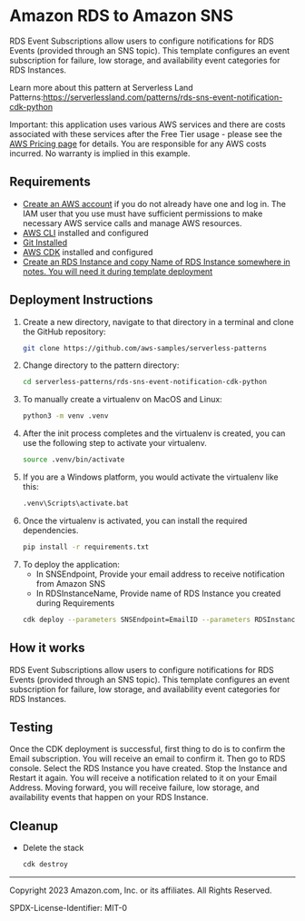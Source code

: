 # Amazon RDS to Amazon SNS

RDS Event Subscriptions allow users to configure notifications for RDS Events (provided through an SNS topic). This template configures an event subscription for failure, low storage, and availability event categories for RDS Instances.

Learn more about this pattern at Serverless Land Patterns:https://serverlessland.com/patterns/rds-sns-event-notification-cdk-python

Important: this application uses various AWS services and there are costs associated with these services after the Free Tier usage - please see the [AWS Pricing page](https://aws.amazon.com/pricing/) for details. You are responsible for any AWS costs incurred. No warranty is implied in this example.

## Requirements

* [Create an AWS account](https://portal.aws.amazon.com/gp/aws/developer/registration/index.html) if you do not already have one and log in. The IAM user that you use must have sufficient permissions to make necessary AWS service calls and manage AWS resources.
* [AWS CLI](https://docs.aws.amazon.com/cli/latest/userguide/install-cliv2.html) installed and configured
* [Git Installed](https://git-scm.com/book/en/v2/Getting-Started-Installing-Git)
* [AWS CDK](https://docs.aws.amazon.com/cdk/latest/guide/cli.html) installed and configured
* [Create an RDS Instance and copy Name of RDS Instance somewhere in notes. You will need it during template deployment](https://docs.aws.amazon.com/AmazonRDS/latest/UserGuide/USER_CreateDBInstance.html#USER_CreateDBInstance.Creating)

## Deployment Instructions

1. Create a new directory, navigate to that directory in a terminal and clone the GitHub repository:
   ```bash
   git clone https://github.com/aws-samples/serverless-patterns
   ```
2. Change directory to the pattern directory:
   ```bash
   cd serverless-patterns/rds-sns-event-notification-cdk-python
   ```
3. To manually create a virtualenv on MacOS and Linux:
    ```bash
    python3 -m venv .venv
    ```
4. After the init process completes and the virtualenv is created, you can use the following
step to activate your virtualenv.
    ```bash
    source .venv/bin/activate
    ```
5. If you are a Windows platform, you would activate the virtualenv like this:
    ```bash
    .venv\Scripts\activate.bat
    ```
6. Once the virtualenv is activated, you can install the required dependencies.
    ```bash
    pip install -r requirements.txt
    ```
7. To deploy the application:
   - In SNSEndpoint, Provide your email address to receive notification from Amazon SNS
   - In RDSInstanceName, Provide name of RDS Instance you created during Requirements
    ```bash
    cdk deploy --parameters SNSEndpoint=EmailID --parameters RDSInstanceName=RDSInstanceName
    ```

## How it works

RDS Event Subscriptions allow users to configure notifications for RDS Events (provided through an SNS topic). This template configures an event subscription for failure, low storage, and availability event categories for RDS Instances.

## Testing

Once the CDK deployment is successful, first thing to do is to confirm the Email subscription. You will receive an email to confirm it. Then go to RDS console. Select the RDS Instance you have created. Stop the Instance and Restart it again. You will receive a notification related to it on your Email Address. Moving forward, you will receive failure, low storage, and availability events that happen on your RDS Instance.

## Cleanup
 
* Delete the stack
    ```bash
    cdk destroy
    ```
----
Copyright 2023 Amazon.com, Inc. or its affiliates. All Rights Reserved.

SPDX-License-Identifier: MIT-0
